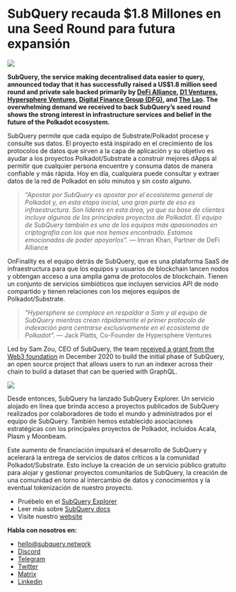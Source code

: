 # SubQuery recauda $1.8 Millones en una Seed Round para futura expansión

![](https://miro.medium.com/max/1400/0*CrM8-LKRt3slWAsN)

**SubQuery, the service making decentralised data easier to query, announced today that it has successfully raised a US$1.8 million seed round and private sale backed primarily by [DeFi Alliance](https://defialliance.co/), [D1 Ventures](https://d1.ventures/), [Hypersphere Ventures](https://hypersphere.ventures/), [Digital Finance Group (DFG)](https://www.dfg.group/), and [The Lao](https://www.thelao.io/). The overwhelming demand we received to back SubQuery’s seed round shows the strong interest in infrastructure services and belief in the future of the Polkadot ecosystem.**

SubQuery permite que cada equipo de Substrate/Polkadot procese y consulte sus datos. El proyecto está inspirado en el crecimiento de los protocolos de datos que sirven a la capa de aplicación y su objetivo es ayudar a los proyectos Polkadot/Substrate a construir mejores dApps al permitir que cualquier persona encuentre y consuma datos de manera confiable y más rápida. Hoy en día, cualquiera puede consultar y extraer datos de la red de Polkadot en sólo minutos y sin costo alguno.

> _“Apostar por SubQuery es apostar por el ecosistema general de Polkadot y, en esta etapa inicial, una gran parte de eso es infraestructura. Son líderes en esta área, ya que su base de clientes incluye algunos de los principales proyectos de Polkadot. El equipo de SubQuery también es uno de los equipos más apasionados en criptografía con los que nos hemos encontrado. Estamos emocionados de poder apoyarlos”._ — Imran Khan, Partner de DeFi Alliance

OnFinality es el equipo detrás de SubQuery, que es una plataforma SaaS de infraestructura para que los equipos y usuarios de blockchain lancen nodos y obtengan acceso a una amplia gama de protocolos de blockchain. Tienen un conjunto de servicios simbióticos que incluyen servicios API de nodo compartido y tienen relaciones con los mejores equipos de Polkadot/Substrate.

> _"Hypersphere se complace en respaldar a Sam y al equipo de SubQuery mientras crean rápidamente el primer protocolo de indexación para centrarse exclusivamente en el ecosistema de Polkadot"._ — Jack Platts, Co-Founder de Hypersphere Ventures

Led by Sam Zou, CEO of SubQuery, the team [received a grant from the Web3 foundation](./20210207-SubQuery-Delivers-Its-Open-Source-SDK-Following-a-Web3-Foundation-Grant.md) in December 2020 to build the initial phase of SubQuery, an open source project that allows users to run an indexer across their chain to build a dataset that can be queried with GraphQL.

![](https://miro.medium.com/max/1000/0*kjspGYRr_BtMk015)

Desde entonces, SubQuery ha lanzado SubQuery Explorer. Un servicio alojado en línea que brinda acceso a proyectos publicados de SubQuery realizados por colaboradores de todo el mundo y administrados por el equipo de SubQuery. También hemos establecido asociaciones estratégicas con los principales proyectos de Polkadot, incluidos Acala, Plasm y Moonbeam.

Este aumento de financiación impulsará el desarrollo de SubQuery y acelerará la entrega de servicios de datos críticos a la comunidad Polkadot/Substrate. Esto incluye la creación de un servicio público gratuito para alojar y gestionar proyectos comunitarios de SubQuery, la creación de una comunidad en torno al intercambio de datos y conocimientos y la eventual tokenización de nuestro proyecto.

- Pruébelo en el [SubQuery Explorer](https://explorer.subquery.network/)
- Leer más sobre [SubQuery docs](https://doc.subquery.network/)
- Visite nuestro [website](https://subquery.network/)

**Habla con nosotros en:**

- [hello@subquery.network](mailto:hello@subquery.network)
- [Discord](https://discord.com/invite/78zg8aBSMG)
- [Telegram](https://t.me/subquerynetwork)
- [Twitter](https://twitter.com/subquerynetwork)
- [Matrix](https://matrix.to/#/#subquery:matrix.org)
- [Linkedin](https://www.linkedin.com/company/subquery)
